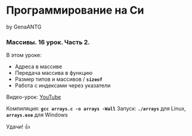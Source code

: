 # Программирование на Си

by GenaANTG

### Массивы. 16 урок. Часть 2.

В этом уроке:

* Адреса в массиве
* Передача массива в функцию
* Размер типов и массивов / **`sizeof`**
* Работа с индексами через указатели

Видео-урок: [YouTube](https://www.youtube.com/watch?v=57v3P3Kg9Gc)

Компиляция: **`gcc arrays.c -o arrays -Wall`**
Запуск: **`./arrays`** для Linux, **`arrays.exe`** для Windows

Удачи! :+1: